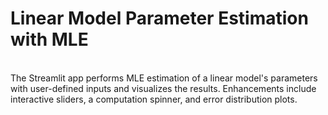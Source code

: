# Linear Model Parameter Estimation with MLE
<br>
The Streamlit app performs MLE estimation of a linear model's parameters with user-defined inputs and visualizes the results. Enhancements include interactive sliders, a computation spinner, and error distribution plots.


